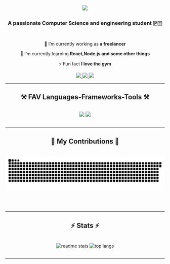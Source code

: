
<h1 align="center">
    <img src="https://readme-typing-svg.herokuapp.com/?font=Righteous&size=35&center=true&vCenter=true&width=500&height=70&duration=4000&lines=Hi+There!+👋;+I'm+Simão+Curado!;" />
</h1>

<h3 align="center">A passionate Computer Science and engineering student 🇵🇹</h3>

<br/>

<div align="center">
 
 🔭 I’m currently working as **a freelancer**
 
 🌱 I’m currently learning **React,Node.js and some other things**

⚡ Fun fact **I love the gym**

 </div>
 
<div align="center"> 
  <a href="mailto:simao.curadoo@gmail.com">
    <img src="https://img.shields.io/badge/Gmail-333333?style=for-the-badge&logo=gmail&logoColor=red" />
  </a>
  <a href="https://www.linkedin.com/in/simao-curado" target="_blank">
    <img src="https://img.shields.io/badge/LinkedIn-0077B5?style=for-the-badge&logo=linkedin&logoColor=white" target="_blank" />
  </a>
  <a href="https://simaonevescurado.github.io" target="_blank">
     <img src="https://img.shields.io/badge/Portfolio-FF5722?style=for-the-badge&logo=todoist&logoColor=white" target="_blank" /> <!-- sqlite, safari, google-chrome are other good icon options -->
  </a>
</div>

 <hr/>
 
<h2 align="center">⚒️ FAV Languages-Frameworks-Tools ⚒️</h2>
<br/>
<div align="center">
    <img src="https://skillicons.dev/icons?i=rust,c,html,css,vscode,github,react,nodejs,git" />
    <img src="https://skillicons.dev/icons?i=python,javascript,typescript,photoshop,bootstrap,cmake" /><br>
</div>

<br/>
<hr/>

<div align="center">
  <h2>🐍 My Contributions 🐍</h2>
  <br>
  <img alt="snake eating my contributions" src="https://raw.githubusercontent.com/SimaoNevesCurado/SimaoNevesCurado/output/github-contribution-grid-snake.svg" />
  
  <br/><br/>
</div>

<hr/>
<h2 align="center">⚡ Stats ⚡</h2>
<br>
<div align=center>
      <img width=390 src="https://github-readme-stats.vercel.app/api?username=simaonevescurado&count_private=true&show_icons=true&theme=react&rank_icon=github&border_radius=10" alt="readme stats" />
  <img width=325 height=175  src="https://github-readme-stats.vercel.app/api/top-langs/?username=simaonevescurado&hide=HTML&langs_count=8&layout=compact&theme=react&border_radius=10&size_weight=0.5&count_weight=0.5&exclude_repo=github-readme-stats" alt="top langs" />


</div>

<br/>

<hr/>

<br/>
